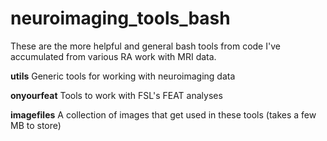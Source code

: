 # neuroimaging_tools_bash
These are the more helpful and general bash tools from code I've accumulated from various RA work with MRI data.

**utils** Generic tools for working with neuroimaging data

**onyourfeat** Tools to work with FSL's FEAT analyses

**imagefiles** A collection of images that get used in these tools (takes a few MB to store)
